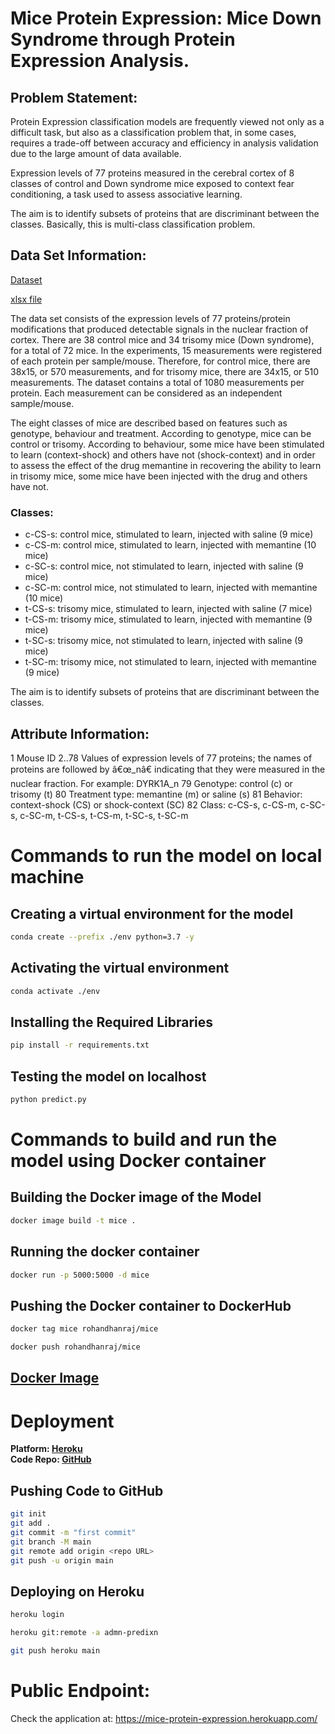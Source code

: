 # Mice Protein Expression: Mice Down Syndrome through Protein Expression Analysis.

## Problem Statement:
Protein Expression classification models are frequently viewed not only as a difficult task, but also as a classification problem that, in some cases, requires a trade-off between accuracy and efficiency in analysis validation due to the large amount of data available.  

Expression levels of 77 proteins measured in the cerebral cortex of 8 classes of control and Down syndrome mice exposed to context fear conditioning, a task used to assess associative learning.  

The aim is to identify subsets of proteins that are discriminant between the classes. Basically, this is multi-class classification problem.

## Data Set Information:

[Dataset](https://archive.ics.uci.edu/ml/datasets/Mice+Protein+Expression)

[xlsx file](https://archive.ics.uci.edu/ml/machine-learning-databases/00342/Data_Cortex_Nuclear.xls)

The data set consists of the expression levels of 77 proteins/protein modifications that produced detectable signals in the nuclear fraction of cortex. There are 38 control mice and 34 trisomy mice (Down syndrome), for a total of 72 mice. In the experiments, 15 measurements were registered of each protein per sample/mouse. Therefore, for control mice, there are 38x15, or 570 measurements, and for trisomy mice, there are 34x15, or 510 measurements. The dataset contains a total of 1080 measurements per protein. Each measurement can be considered as an independent sample/mouse.

The eight classes of mice are described based on features such as genotype, behaviour and treatment. According to genotype, mice can be control or trisomy. According to behaviour, some mice have been stimulated to learn (context-shock) and others have not (shock-context) and in order to assess the effect of the drug memantine in recovering the ability to learn in trisomy mice, some mice have been injected with the drug and others have not.

### Classes:
* c-CS-s: control mice, stimulated to learn, injected with saline (9 mice)
* c-CS-m: control mice, stimulated to learn, injected with memantine (10 mice)
* c-SC-s: control mice, not stimulated to learn, injected with saline (9 mice)
* c-SC-m: control mice, not stimulated to learn, injected with memantine (10 mice)
* t-CS-s: trisomy mice, stimulated to learn, injected with saline (7 mice)
* t-CS-m: trisomy mice, stimulated to learn, injected with memantine (9 mice)
* t-SC-s: trisomy mice, not stimulated to learn, injected with saline (9 mice)
* t-SC-m: trisomy mice, not stimulated to learn, injected with memantine (9 mice)

The aim is to identify subsets of proteins that are discriminant between the classes.


## Attribute Information:

1 Mouse ID
2..78 Values of expression levels of 77 proteins; the names of proteins are followed by â€œ_nâ€ indicating that they were measured in the nuclear fraction. For example: DYRK1A_n
79 Genotype: control (c) or trisomy (t)
80 Treatment type: memantine (m) or saline (s)
81 Behavior: context-shock (CS) or shock-context (SC)
82 Class: c-CS-s, c-CS-m, c-SC-s, c-SC-m, t-CS-s, t-CS-m, t-SC-s, t-SC-m

# Commands to run the model on local machine
## Creating a virtual environment for the model
```bash
conda create --prefix ./env python=3.7 -y
```
## Activating the virtual environment
```bash
conda activate ./env
```
## Installing the Required Libraries
```bash
pip install -r requirements.txt
```
## Testing the model on localhost
```bash
python predict.py
```

# Commands to build and run the model using Docker container
## Building the Docker image of the Model
```bash
docker image build -t mice .
```
## Running the docker container
```bash
docker run -p 5000:5000 -d mice
```
## Pushing the Docker container to DockerHub
```bash
docker tag mice rohandhanraj/mice

docker push rohandhanraj/mice
```
## [Docker Image](https://hub.docker.com/r/rohandhanraj/mice-protein-expression-prediction)

# Deployment
**Platform: [Heroku](https://mice-protein-expression.herokuapp.com/)**  
**Code Repo: [GitHub](https://github.com/rohandhanraj/mice-protein-expression)**
## Pushing Code to GitHub
```bash
git init
git add .
git commit -m "first commit"
git branch -M main
git remote add origin <repo URL>
git push -u origin main
```
## Deploying on Heroku
```bash
heroku login

heroku git:remote -a admn-predixn

git push heroku main
```

# Public Endpoint:
Check the application at: https://mice-protein-expression.herokuapp.com/
